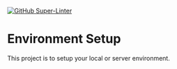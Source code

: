 [![GitHub Super-Linter](https://github.com/open-homelab/dev-environment/workflows/Lint/badge.svg)](https://github.com/marketplace/actions/super-linter)

#  Environment Setup
This project is to setup your local or server environment.
